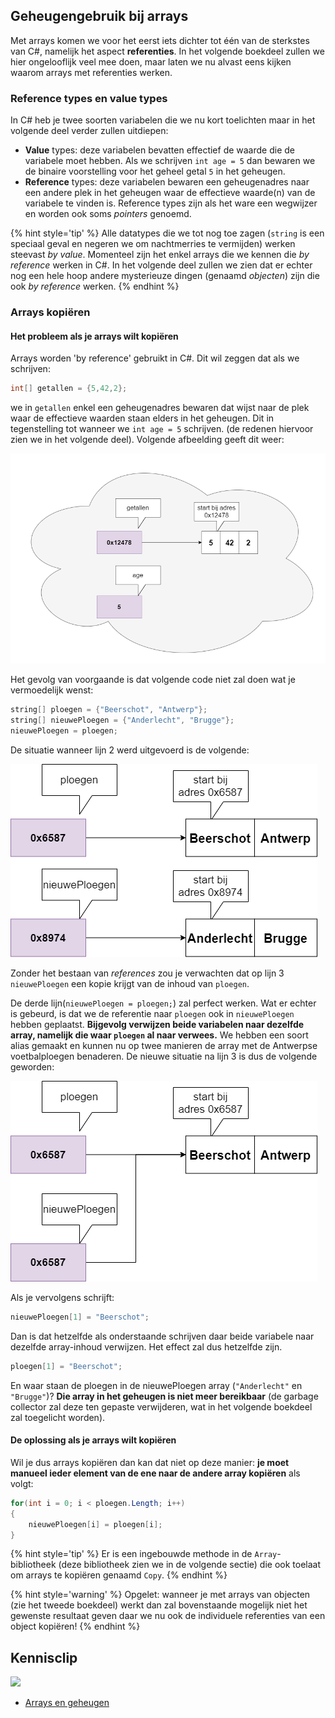 ## Geheugengebruik bij arrays

Met arrays komen we voor het eerst iets dichter tot één van de sterkstes van C#, namelijk het aspect **referenties**. In het volgende boekdeel zullen we hier ongelooflijk veel mee doen, maar laten we nu alvast eens kijken waarom arrays met referenties werken.

### Reference types en value types

In C# heb je twee soorten variabelen die we nu kort toelichten maar in het volgende deel verder zullen uitdiepen:

* **Value** types: deze variabelen bevatten effectief de waarde die de variabele moet hebben. Als we schrijven ``int age = 5`` dan bewaren we de binaire voorstelling voor het geheel getal ``5`` in het geheugen. 
* **Reference** types: deze variabelen bewaren een geheugenadres naar een andere plek in het geheugen waar de effectieve waarde(n) van de variabele te vinden is. Reference types zijn als het ware een wegwijzer en worden ook soms *pointers* genoemd.

{% hint style='tip' %}
Alle datatypes die we tot nog toe zagen (``string`` is een speciaal geval en negeren we om nachtmerries te vermijden) werken steevast *by value*. Momenteel zijn het enkel arrays die we kennen die *by reference* werken in C#. In het volgende deel zullen we zien dat er echter nog een hele hoop andere mysterieuze dingen (genaamd *objecten*) zijn die ook *by reference* werken.
{% endhint %}

<!---{pagebreak} --->

### Arrays kopiëren

#### Het probleem als je arrays wilt kopiëren
Arrays worden 'by reference' gebruikt in C#. Dit wil zeggen dat als we schrijven:
```java
int[] getallen = {5,42,2};
```

we in ``getallen`` enkel een geheugenadres bewaren dat wijst naar de plek waar de effectieve waarden staan elders in het geheugen. Dit in tegenstelling tot wanneer we ``int age = 5`` schrijven. (de redenen hiervoor zien we in het volgende deel). Volgende afbeelding geeft dit weer:

<!--- {width:80%} --->
![De wolk stelt het werkgeheugen voor. De geheugenadressen zijn willekeurig](../assets/5_arrays/geheugen.png)


Het gevolg van voorgaande is dat volgende code niet zal doen wat je vermoedelijk wenst:

```java
string[] ploegen = {"Beerschot", "Antwerp"};
string[] nieuwePloegen = {"Anderlecht", "Brugge"};
nieuwePloegen = ploegen;
```

<!---{pagebreak} --->

De situatie wanneer lijn 2 werd uitgevoerd is de volgende:

<!--- {width:60%} --->
![Beerschot is de ploeg van't stad ;)](../assets/5_arrays/refbeervoor.png)

Zonder het bestaan van *references* zou je verwachten dat op lijn 3 ``nieuwePloegen`` een kopie krijgt van de inhoud van ``ploegen``. 

De derde lijn(``nieuwePloegen = ploegen;``) zal perfect werken. Wat er echter is gebeurd, is dat we de referentie naar ``ploegen`` ook in ``nieuwePloegen`` hebben geplaatst. **Bijgevolg verwijzen beide variabelen naar dezelfde array, namelijk die waar ``ploegen`` al naar verwees.** We hebben een soort alias gemaakt en kunnen nu op twee manieren de array met de Antwerpse voetbalploegen benaderen. De nieuwe situatie na lijn 3 is dus de volgende geworden:

<!--- {width:60%} --->
![Beerschot is de ploeg van't stad ;)](../assets/5_arrays/refbeer.png)

<!---{pagebreak} --->

Als je vervolgens schrijft:

```java
nieuwePloegen[1] = "Beerschot";
```

Dan is dat hetzelfde als onderstaande schrijven daar beide variabele naar dezelfde array-inhoud verwijzen. Het effect zal dus hetzelfde zijn.

```java
ploegen[1] = "Beerschot";
```

En waar staan de ploegen in de nieuwePloegen array (``"Anderlecht"`` en ``"Brugge"``)? **Die array in het geheugen is niet meer bereikbaar** (de garbage collector zal deze ten gepaste verwijderen, wat in het volgende boekdeel zal toegelicht worden).

#### De oplossing als je arrays wilt kopiëren

Wil je dus arrays kopiëren dan kan dat niet op deze manier: **je moet manueel ieder element van de ene naar de andere array kopiëren** als volgt:

```java
for(int i = 0; i < ploegen.Length; i++)
{
    nieuwePloegen[i] = ploegen[i];
}
```

{% hint style='tip' %}
Er is een ingebouwde methode in de ``Array``-bibliotheek (deze bibliotheek zien we in de volgende sectie) die ook toelaat om arrays te kopiëren genaamd ``Copy``. 
{% endhint %}

{% hint style='warning' %}
Opgelet: wanneer je met arrays van objecten (zie het tweede boekdeel) werkt dan zal bovenstaande mogelijk niet het gewenste resultaat geven daar we nu ook de individuele referenties van een object kopiëren!
{% endhint %}

<!---NOBOOKSTART--->
## Kennisclip
![](../assets/infoclip.png)
* [Arrays en geheugen](https://ap.cloud.panopto.eu/Panopto/Pages/Viewer.aspx?id=1a57ab27-bb21-4bd8-8b37-ac4f00d3cf97)

<!---NOBOOKEND--->
